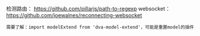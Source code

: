 检测路由：   https://github.com/pillarjs/path-to-regexp
websocket： https://github.com/joewalnes/reconnecting-websocket



`需要了解：import modelExtend from 'dva-model-extend'，可能是重置model的插件`
